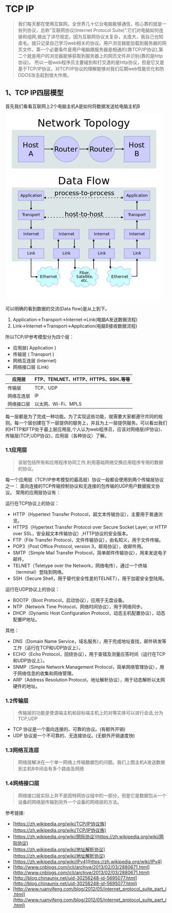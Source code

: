 # TCP IP

> 我们每天都在使用互联网，全世界几十亿台电脑能够通信，核心靠的就是一些列协议，总称“互联网协议\(Internet  Protocol Suite\)”.它们对电脑如何连接和组网,做出了详尽规定。因为互联网协议太复杂，太庞大，我自己也知皮毛。就只记录自己学习web相关的协议。用户浏览器能加载到服务器的网页文件。第一个必要条件是用户电脑跟服务器是相通的\(靠TCP\/IP协议\),第二个就是用户的浏览器能够获取到服务器上的网页文件并识别\(靠的是http协议\)。
> 所以一般web程序员主要碰到和打交道的是http协议，但是它又是基于TCP\/IP协议，对TCP\/IP协议的理解能够对我们后期web性能优化和防DDOS攻击起到很大作用。

## 1、TCP IP四层模型

首先我们看看互联网上2个电脑主机A是如何将数据发送给电脑主机B

![](/assets/490px-IP_stack_connections.svg.png)

可以明确的看到数据的交流\(Data flow\)是从上到下。

1. Application-&gt;Transport-&gt;Internet-&gt;Link\(电脑A发送数据流程\)
2. Link-&gt;Internet-&gt;Transport-&gt;Application\(电脑B接收数据流程\)

所以TCP\/IP参考模型分为四个层：

* 应用层\( Application \)
* 传输层 \( Transport \)
* 网络互连层 \(Internet\)
* 网络接口层 \(Link\) 

| 应用层 | FTP、TENLNET、HTTP、HTTPS、SSH..等等 |
| --- | --- |
| 传输层 | TCP、UDP |
| 网络互连层 | IP |
| 网络接口层 | 以太网、Wi-Fi、MPLS |

每一层都是为了完成一种功能。为了实现这些功能，就需要大家都遵守共同的规则。每一个层创建在下一层提供的服务上，并且为上一层提供服务。可以看出我们的HTTP和FTP处于最上层应用层,个人认为web程序员，应该对网络层\(IP协议\)、传输层\(TCP,UDP协议\)，应用层（各种协议）了解。

### 1.1应用层

> 该层包括所有和应用程序协同工作,利用基础网络交换应用程序专用的数据的协议。

每一个应用层（TCP\/IP参考模型的最高层）协议一般都会使用到两个传输层协议之一： 面向连接的TCP传输控制协议和无连接的包传输的UDP用户数据报文协议。 常用的应用层协议有：

运行在TCP协议上的协议：

* HTTP（Hypertext Transfer Protocol，超文本传输协议），主要用于普通浏览。
* HTTPS（Hypertext Transfer Protocol over Secure Socket Layer, or HTTP over SSL，安全超文本传输协议）,HTTP协议的安全版本。
* FTP（File Transfer Protocol，文件传输协议），由名知义，用于文件传输。
* POP3（Post Office Protocol, version 3，邮局协议），收邮件用。
* SMTP（Simple Mail Transfer Protocol，简单邮件传输协议），用来发送电子邮件。
* TELNET（Teletype over the Network，网络电传），通过一个终端（terminal）登陆到网络。
* SSH（Secure Shell，用于替代安全性差的TELNET），用于加密安全登陆用。

运行在UDP协议上的协议：

* BOOTP（Boot Protocol，启动协议），应用于无盘设备。
* NTP（Network Time Protocol，网络时间协议），用于网络同步。
* DHCP（Dynamic Host Configuration Protocol，动态主机配置协议），动态配置IP地址。

其他：

* DNS（Domain Name Service，域名服务），用于完成地址查找，邮件转发等工作（运行在TCP和UDP协议上）。
* ECHO（Echo Protocol，回绕协议），用于查错及测量应答时间（运行在TCP和UDP协议上）。
* SNMP（Simple Network Management Protocol，简单网络管理协议），用于网络信息的收集和网络管理。
* ARP（Address Resolution Protocol，地址解析协议），用于动态解析以太网硬件的地址。

### 1.2传输层

> 传输层的功能是使源端主机和目标端主机上的对等实体可以进行会话,分为TCP,UDP

* TCP 协议是一个面向连接的、可靠的协议。\(有额外开销\)
* UDP 协议是一个不可靠的、无连接协议。\(无额外开销速度快\)

### 1.3网络互连层

> 网络层解决在一个单一网络上传输数据包的问题。我们上图主机A发送数据到主机B中间会有多个路由及网络

### 1.4网络接口层

> 网络接口层实际上并不是因特网协议组中的一部分，但是它是数据包从一个设备的网络层传输到另外一个设备的网络层的方法。


参考链接:
* [https://zh.wikipedia.org/wiki/TCP/IP协议族](https://zh.wikipedia.org/wiki/TCP/IP协议族)
* [https://zh.wikipedia.org/wiki/网际协议](https://zh.wikipedia.org/wiki/网际协议)
* [https://zh.wikipedia.org/wiki/地址解析协议](https://zh.wikipedia.org/wiki/地址解析协议)
* [https://zh.wikipedia.org/wiki/IPv4](https://zh.wikipedia.org/wiki/IPv4)
* [http://www.cnblogs.com/jcli/archive/2013/02/03/2880671.html](http://www.cnblogs.com/jcli/archive/2013/02/03/2880671.html)
* [http://blog.chinaunix.net/uid-30256248-id-5695077.html](http://blog.chinaunix.net/uid-30256248-id-5695077.html)
* [http://www.ruanyifeng.com/blog/2012/05/internet_protocol_suite_part_i.html](http://www.ruanyifeng.com/blog/2012/05/internet_protocol_suite_part_i.html)

